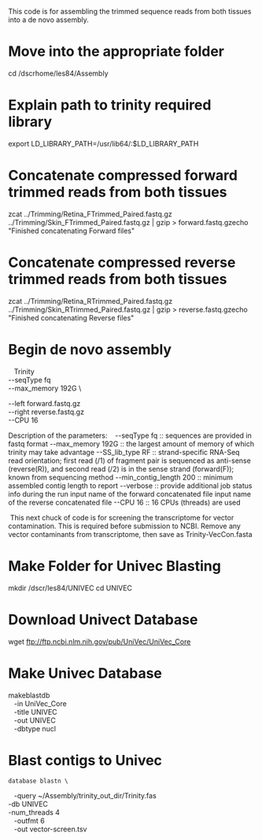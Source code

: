 This code is for assembling the trimmed sequence reads from both tissues into a de novo assembly. 

# Move into the appropriate folder
cd /dscrhome/les84/Assembly

# Explain path to trinity required library
export LD_LIBRARY_PATH=/usr/lib64/:$LD_LIBRARY_PATH

# Concatenate compressed forward trimmed reads from both tissues
zcat ../Trimming/Retina_FTrimmed_Paired.fastq.gz ../Trimming/Skin_FTrimmed_Paired.fastq.gz | gzip > forward.fastq.gzecho "Finished concatenating Forward files"

# Concatenate compressed reverse trimmed reads from both tissues
zcat ../Trimming/Retina_RTrimmed_Paired.fastq.gz ../Trimming/Skin_RTrimmed_Paired.fastq.gz | gzip > reverse.fastq.gzecho "Finished concatenating Reverse files"

# Begin de novo assembly
   Trinity \
   --seqType fq \
   --max_memory 192G \
   
   --left forward.fastq.gz \
   --right reverse.fastq.gz \
   --CPU 16

Description of the parameters:
   --seqType fq :: sequences are provided in fastq format
   --max_memory 192G :: the largest amount of memory of which trinity may take advantage
   --SS_lib_type RF :: strand-specific RNA-Seq read orientation; first read (/1) of fragment pair is sequenced as anti-sense (reverse(R)), and second read (/2) is in the sense strand (forward(F)); known from sequencing method
   --min_contig_length 200 :: minimum assembled contig length to report
   --verbose :: provide additional job status info during the run
   input name of the forward concatenated file
   input name of the reverse concatenated file
   --CPU 16 :: 16 CPUs (threads) are used
   
  This next chuck of code is for screening the transcriptome for vector contamination. This is required before submission to NCBI. Remove any vector contaminants from transcriptome, then save as Trinity-VecCon.fasta
  
# Make Folder for Univec Blasting
mkdir /dscr/les84/UNIVEC
cd UNIVEC

# Download Univect Database 
wget ftp://ftp.ncbi.nlm.nih.gov/pub/UniVec/UniVec_Core

# Make Univec Database   
   makeblastdb \
   -in UniVec_Core \
   -title UNIVEC \
   -out UNIVEC \
   -dbtype nucl

# Blast contigs to Univec
    database blastn \
   -query ~/Assembly/trinity_out_dir/Trinity.fas \
   -db UNIVEC \
   -num_threads 4 \
   -outfmt 6 \
   -out vector-screen.tsv
